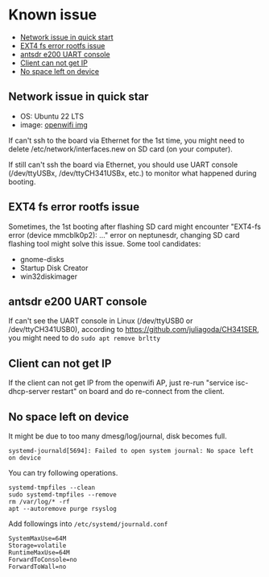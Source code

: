 # Known issue

- [Network issue in quick start](#Network-issue-in-quick-start)
- [EXT4 fs error rootfs issue](#EXT4-fs-error-rootfs-issue)
- [antsdr e200 UART console](#antsdr-e200-UART-console)
- [Client can not get IP](#Client-can-not-get-IP)
- [No space left on device](#No-space-left-on-device)

## Network issue in quick star

- OS: Ubuntu 22 LTS
- image: [openwifi img](https://drive.google.com/file/d/1fb8eJGJAntOciCiGFVLfQs7m7ucRtSWD/view?usp=share_link)

If can't ssh to the board via Ethernet for the 1st time, you might need to delete /etc/network/interfaces.new on SD card (on your computer).

If still can't ssh the board via Ethernet, you should use UART console (/dev/ttyUSBx, /dev/ttyCH341USBx, etc.) to monitor what happened during booting.

## EXT4 fs error rootfs issue

Sometimes, the 1st booting after flashing SD card might encounter "EXT4-fs error (device mmcblk0p2): ..." error on neptunesdr, changing SD card flashing tool might solve this issue. Some tool candidates:
- gnome-disks
- Startup Disk Creator
- win32diskimager

## antsdr e200 UART console

If can't see the UART console in Linux (/dev/ttyUSB0 or /dev/ttyCH341USB0), according to https://github.com/juliagoda/CH341SER, you might need to do `sudo apt remove brltty`

## Client can not get IP

If the client can not get IP from the openwifi AP, just re-run "service isc-dhcp-server restart" on board and do re-connect from the client.

## No space left on device
It might be due to too many dmesg/log/journal, disk becomes full. 
```
systemd-journald[5694]: Failed to open system journal: No space left on device
```
You can try following operations.
```
systemd-tmpfiles --clean
sudo systemd-tmpfiles --remove
rm /var/log/* -rf
apt --autoremove purge rsyslog
```
Add followings into `/etc/systemd/journald.conf`
```
SystemMaxUse=64M
Storage=volatile
RuntimeMaxUse=64M
ForwardToConsole=no
ForwardToWall=no
```
